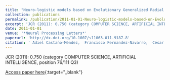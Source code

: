 ```yaml
---
title: "Neuro-logistic models based on Evolutionary Generalized Radial Basis Function for the microarray gene expression classification problem"
collection: publications
permalink: /publication/2011-01-01-Neuro-logistic-models-based-on-Evolutionary-Generalized-Radial-Basis-Function-for-the-microarray-gene-expression-classification-problem
excerpt: 'JCR (2011): 0.750 (category COMPUTER SCIENCE, ARTIFICIAL INTELLIGENCE, position 76/111 Q3)'
date: 2011-01-01
venue: '*Neural Processing Letters*'
paperurl: 'http://dx.doi.org/10.1007/s11063-011-9187-8'
citation: ' Adiel Castaño-Méndez,  Francisco Fernandez-Navarro,  César Hervás-Martínez,  Pedro Antonio Gutiérrez, &quot;Neuro-logistic models based on Evolutionary Generalized Radial Basis Function for the microarray gene expression classification problem.&quot; *Neural Processing Letters*, Vol.34, 2011, pp.117-131.'
---
```

JCR (2011): 0.750 (category COMPUTER SCIENCE, ARTIFICIAL INTELLIGENCE, position 76/111 Q3)

[Access paper here](http://dx.doi.org/10.1007/s11063-011-9187-8){:target="_blank"}
